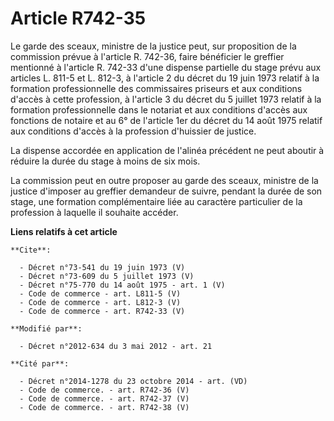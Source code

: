 # Article R742-35

Le garde des sceaux, ministre de la justice peut, sur proposition de la commission prévue à l'article R. 742-36, faire
bénéficier le greffier mentionné à l'article R. 742-33 d'une dispense partielle du stage prévu aux articles L. 811-5 et L.
812-3, à l'article 2 du décret du 19 juin 1973 relatif à la formation professionnelle des commissaires priseurs et aux
conditions d'accès à cette profession, à l'article 3 du décret du 5 juillet 1973 relatif à la formation professionnelle dans
le notariat et aux conditions d'accès aux fonctions de notaire et au 6° de l'article 1er du décret du 14 août 1975 relatif
aux conditions d'accès à la profession d'huissier de justice. 

La dispense accordée en application de l'alinéa précédent ne peut aboutir à réduire la durée du stage à moins de six mois. 

La commission peut en outre proposer au garde des sceaux, ministre de la justice d'imposer au greffier demandeur de suivre,
pendant la durée de son stage, une formation complémentaire liée au caractère particulier de la profession à laquelle il
souhaite accéder.

**Liens relatifs à cet article**

	**Cite**:

	  - Décret n°73-541 du 19 juin 1973 (V)
	  - Décret n°73-609 du 5 juillet 1973 (V)
	  - Décret n°75-770 du 14 août 1975 - art. 1 (V)
	  - Code de commerce - art. L811-5 (V)
	  - Code de commerce - art. L812-3 (V)
	  - Code de commerce - art. R742-33 (V)

	**Modifié par**:

	  - Décret n°2012-634 du 3 mai 2012 - art. 21

	**Cité par**:

	  - Décret n°2014-1278 du 23 octobre 2014 - art. (VD)
	  - Code de commerce. - art. R742-36 (V)
	  - Code de commerce. - art. R742-37 (V)
	  - Code de commerce. - art. R742-38 (V)
